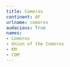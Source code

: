 ```yaml
---
title: Comoros
continent: AF
urlname: comoros
audacious: True
names:
- Comoros
- Union of the Comoros
- KM
- COM
---
```

